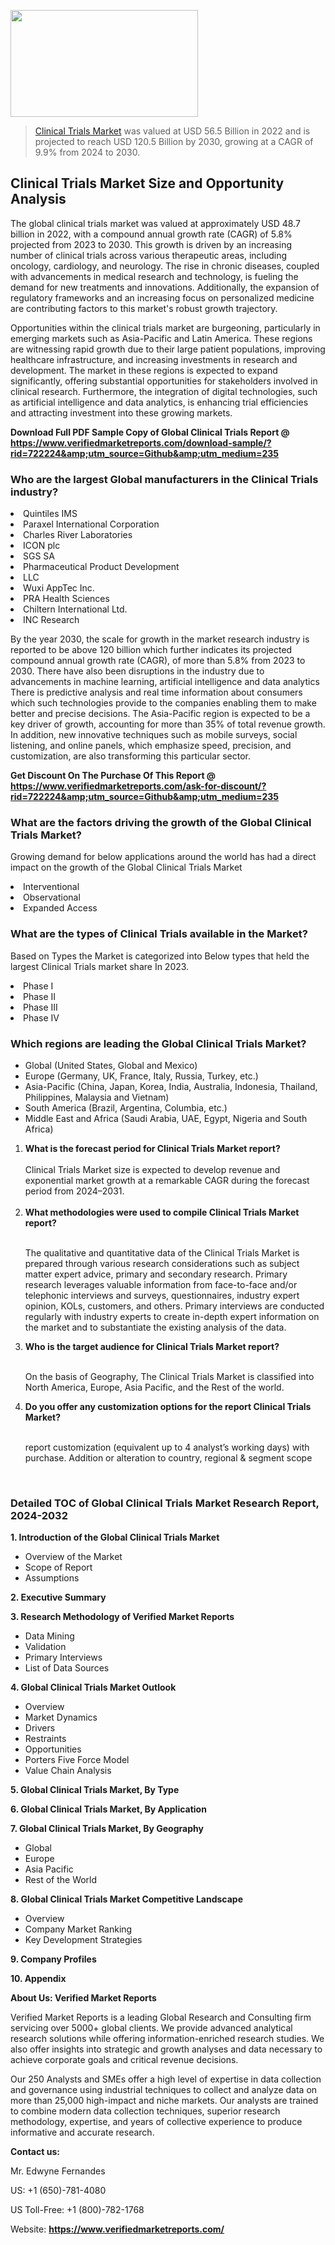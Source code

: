 <img src="https://ffe5etoiles.com/wp-content/uploads/2024/12/MST1-300x171.png" alt="" width="300" height="171" class="alignnone size-medium wp-image-20088" /><blockquote><p><p><a href="https://www.verifiedmarketreports.com/download-sample/?rid=722224&utm_source=Github&utm_medium=235" target="_blank">Clinical Trials Market</a> was valued at USD 56.5 Billion in 2022 and is projected to reach USD 120.5 Billion by 2030, growing at a CAGR of 9.9% from 2024 to 2030.</p></blockquote><p><h2>Clinical Trials Market Size and Opportunity Analysis</h2> <p>The global clinical trials market was valued at approximately USD 48.7 billion in 2022, with a compound annual growth rate (CAGR) of 5.8% projected from 2023 to 2030. This growth is driven by an increasing number of clinical trials across various therapeutic areas, including oncology, cardiology, and neurology. The rise in chronic diseases, coupled with advancements in medical research and technology, is fueling the demand for new treatments and innovations. Additionally, the expansion of regulatory frameworks and an increasing focus on personalized medicine are contributing factors to this market's robust growth trajectory.</p> <p>Opportunities within the clinical trials market are burgeoning, particularly in emerging markets such as Asia-Pacific and Latin America. These regions are witnessing rapid growth due to their large patient populations, improving healthcare infrastructure, and increasing investments in research and development. The market in these regions is expected to expand significantly, offering substantial opportunities for stakeholders involved in clinical research. Furthermore, the integration of digital technologies, such as artificial intelligence and data analytics, is enhancing trial efficiencies and attracting investment into these growing markets.</p> </p><p class=""><strong>Download Full PDF Sample Copy of Global Clinical Trials Report @ <a href="https://www.verifiedmarketreports.com/download-sample/?rid=722224&amp;utm_source=Github&amp;utm_medium=235" target="_blank">https://www.verifiedmarketreports.com/download-sample/?rid=722224&amp;utm_source=Github&amp;utm_medium=235</a></strong></p><h3 id="" class="">Who are the largest Global manufacturers in the Clinical Trials industry?</h3><p><li>Quintiles IMS</li><li> Paraxel International Corporation</li><li> Charles River Laboratories</li><li> ICON plc</li><li> SGS SA</li><li> Pharmaceutical Product Development</li><li> LLC</li><li> Wuxi AppTec Inc.</li><li> PRA Health Sciences</li><li> Chiltern International Ltd.</li><li> INC Research</li></p><div class=""><div class="" dir="" data-message-author-role="" data-message-id="" data-message-model-slug=""><div class=""><div class=""><div class=""><div class="" dir="" data-message-author-role="" data-message-id="" data-message-model-slug=""><div class=""><div class=""><p>By the year 2030, the scale for growth in the market research industry is reported to be above 120 billion which further indicates its projected compound annual growth rate (CAGR), of more than 5.8% from 2023 to 2030. There have also been disruptions in the industry due to advancements in machine learning, artificial intelligence and data analytics There is predictive analysis and real time information about consumers which such technologies provide to the companies enabling them to make better and precise decisions. The Asia-Pacific region is expected to be a key driver of growth, accounting for more than 35% of total revenue growth. In addition, new innovative techniques such as mobile surveys, social listening, and online panels, which emphasize speed, precision, and customization, are also transforming this particular sector.</p><p><strong>Get Discount On The Purchase Of This Report @&nbsp; <a href="https://www.verifiedmarketreports.com/ask-for-discount/?rid=722224&amp;utm_source=Github&amp;utm_medium=235" target="_blank">https://www.verifiedmarketreports.com/ask-for-discount/?rid=722224&amp;utm_source=Github&amp;utm_medium=235</a></strong></p></div></div></div></div></div></div></div></div><h3 id="" class="">What are the factors driving the growth of the Global Clinical Trials Market?</h3><p id="" class="">Growing demand for below applications around the world has had a direct impact on the growth of the Global Clinical Trials Market</p><p id="" class=""><li>Interventional</li><li> Observational</li><li> Expanded Access</li></p><h3 id="" class="">What are the types of Clinical Trials available in the Market?</h3><p id="" class="">Based on Types the Market is categorized into Below types that held the largest Clinical Trials market share In 2023.</p><p id="" class=""><li>Phase I</li><li> Phase II</li><li> Phase III</li><li> Phase IV</li></p><h3 id="" class="">Which regions are leading the Global Clinical Trials Market?</h3><ul><li>Global (United States, Global and Mexico)</li><li>Europe (Germany, UK, France, Italy, Russia, Turkey, etc.)</li><li>Asia-Pacific (China, Japan, Korea, India, Australia, Indonesia, Thailand, Philippines, Malaysia and Vietnam)</li><li>South America (Brazil, Argentina, Columbia, etc.)</li><li>Middle East and Africa (Saudi Arabia, UAE, Egypt, Nigeria and South Africa)</li></ul><p><ol><li><strong>What is the forecast period for Clinical Trials Market report?<br /></strong><br /><span data-sheets-root="1" data-sheets-value="{&quot;1&quot;:2,&quot;2&quot;:&quot;XXXX size is expected to develop revenue and exponential market growth at a remarkable CAGR during the forecast period from 2024&ndash;2030.&quot;}" data-sheets-userformat="{&quot;2&quot;:12674,&quot;4&quot;:{&quot;1&quot;:2,&quot;2&quot;:16776960},&quot;10&quot;:2,&quot;11&quot;:0,&quot;15&quot;:&quot;Arial&quot;,&quot;16&quot;:12}">Clinical Trials Market size is expected to develop revenue and exponential market growth at a remarkable CAGR during the forecast period from 2024&ndash;2031.</span><br /><br /></li><li><strong>What methodologies were used to compile Clinical Trials Market report?<br /><br /></strong><p>The qualitative and quantitative data of the&nbsp;Clinical Trials Market is prepared through various research considerations such as subject matter expert advice, primary and secondary research. Primary research leverages valuable information from face-to-face and/or telephonic interviews and surveys, questionnaires, industry expert opinion, KOLs, customers, and others. Primary interviews are conducted regularly with industry experts to create in-depth expert information on the market and to substantiate the existing analysis of the data.&nbsp;</p></li><li><strong>Who is the target audience for Clinical Trials Market report?<br /><br /></strong><p>On the basis of Geography, The&nbsp;Clinical Trials Market is classified into North America, Europe, Asia Pacific, and the Rest of the world.</p></li><li><strong>Do you offer any customization options for the report Clinical Trials Market?<br /><br /></strong><p>report customization (equivalent up to 4 analyst&rsquo;s working days) with purchase. Addition or alteration to country, regional &amp; segment scope</p><p>&nbsp;</p></li></ol></p><h3 id="" class="">Detailed TOC of Global Clinical Trials Market Research Report, 2024-2032</h3><p id="" class=""><strong>1. Introduction of the Global Clinical Trials Market</strong></p><ul><li>Overview of the Market</li><li>Scope of Report</li><li>Assumptions</li></ul><p id="" class=""><strong>2. Executive Summary</strong></p><p id="" class=""><strong>3. Research Methodology of&nbsp;Verified Market Reports</strong></p><ul><li>Data Mining</li><li>Validation</li><li>Primary Interviews</li><li>List of Data Sources</li></ul><p id="" class=""><strong>4. Global Clinical Trials Market Outlook</strong></p><ul><li>Overview</li><li>Market Dynamics</li><li>Drivers</li><li>Restraints</li><li>Opportunities</li><li>Porters Five Force Model</li><li>Value Chain Analysis</li></ul><p id="" class=""><strong>5. Global Clinical Trials Market, By&nbsp;Type</strong></p><p id="" class=""><strong>6. Global Clinical Trials Market, By Application</strong></p><p id="" class=""><strong>7. Global Clinical Trials Market, By Geography</strong></p><ul><li>Global</li><li>Europe</li><li>Asia Pacific</li><li>Rest of the World</li></ul><p id="" class=""><strong>8. Global Clinical Trials Market Competitive Landscape</strong></p><ul><li>Overview</li><li>Company Market Ranking</li><li>Key Development Strategies</li></ul><p id="" class=""><strong>9. Company Profiles</strong></p><p id="" class=""><strong>10. Appendix</strong></p><p id="" class=""><strong>About Us: Verified Market Reports</strong></p><p id="" class="">Verified Market Reports is a leading Global Research and Consulting firm servicing over 5000+ global clients. We provide advanced analytical research solutions while offering information-enriched research studies. We also offer insights into strategic and growth analyses and data necessary to achieve corporate goals and critical revenue decisions.</p><p id="" class="">Our 250 Analysts and SMEs offer a high level of expertise in data collection and governance using industrial techniques to collect and analyze data on more than 25,000 high-impact and niche markets. Our analysts are trained to combine modern data collection techniques, superior research methodology, expertise, and years of collective experience to produce informative and accurate research.</p><p id="" class=""><strong>Contact us:</strong></p><p id="" class="">Mr. Edwyne Fernandes</p><p id="" class="">US: +1 (650)-781-4080</p><p id="" class="">US Toll-Free: +1 (800)-782-1768</p><p id="" class="">Website: <a target="" data-test-app-aware-link=""><strong>https://www.verifiedmarketreports.com/</strong></a></p>
